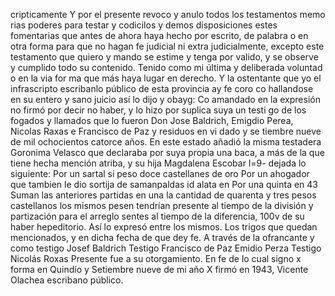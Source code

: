 cripticamente
Y por el presente revoco y anulo todos los testamentos memo
rias poderes para testar y codicilos y demos disposiciones estes
fomentarias que antes de ahora haya hecho por escrito, de palabra o en otra forma para que no hagan fe judicial ni extra judicialmente, excepto este testamento que quiero y mando se estime y tenga por valido, y se observe y cumplido todo su contenido.
Tenido como mi última y deliberada voluntad o en la via for ma que más haya lugar en derecho. Y la ostentante que yo el infrascripto escribanlo público de esta provincia ay fe coro co hallandose en su entero y sano juicio así lo dijo y obayg:
Co amandado en la expresión no firmó por decir no haber, y lo hizo por suplica suya un testi go de los fogados y llamados que lo fueron Don Jose Baldrich, Emigdio Perea, Nicolas Raxas e Francisco de Paz y residuos en vi dado y se tiembre nueve de mil ochocientos catorce años.
En este estado añadió la misma testadera Goronima Velasco que declaraba por suya propia una baca, a más de la que tiene hecha mención atriba, y su hija Magdalena Escobar l=9-
dejada lo siguiente:
Por un sartal si peso doce castellanes de oro
Por un ahogador que tambien le dio sortija de samanpaldas id alata en
Por una quinta en 43
Suman las anteriores partidas en una la cantidad de quarenta y tres pesos castellanos los mismos pesen tendrían presente al tiempo de la división y partización para el arreglo
sentes al tiempo de la diferencia, 100v de su haber hepeditorio. Así lo expresó entre los mismos. Los trigos que quedan mencionados, y en dicha fecha de que dey fe. A través de la ofrancante y como testigo
Josef Baldrich
Testigo Francisco de Paz
Emidio Perza
Testigo Nicolás Roxas
Presente fue a su otorgamiento. En fe de lo cual signo
x forma en Quindío y Setiembre nueve de mi año
X firmó en 1943, Vicente Olachea escribano público.